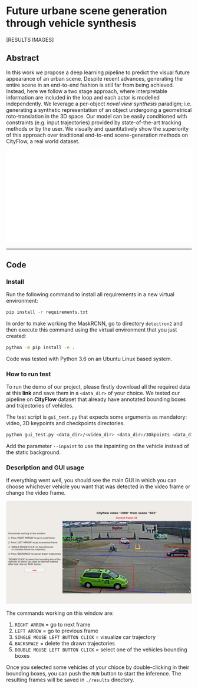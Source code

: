 # Future urbane scene generation through vehicle synthesis

[RESULTS IMAGES]

## Abstract

In this work we propose a deep learning pipeline to predict 
the visual future appearance of an urban scene. Despite 
recent advances, generating the entire scene in an 
end-to-end fashion is still far from being achieved. 
Instead, here we follow a two stage approach, where 
interpretable information are included in the loop and 
each actor is modelled independently. We leverage a 
per-object *novel view synthesis* paradigm; i.e. 
generating a synthetic representation of an object 
undergoing a geometrical roto-translation in the 3D space. 
Our model can be easily conditioned with constraints (e.g. 
input trajectories) provided by state-of-the-art tracking 
methods or by the user. We visually and quantitatively 
show the superiority of this approach over traditional 
end-to-end scene-generation methods on CityFlow, a real 
world dataset.

<p align="center">
  <img src="imgs/model.svg"/ alt="Multi stage pipeline">
</p>

---

## Code

### Install

Run the following command to install all requirements in a 
new virtual environment:

```bash
pip install -r requirements.txt
```

In order to make working the MaskRCNN, go to directory 
`detectron2` and then execute this command using the 
virtual environment that you just created:

```bash
python -m pip install -e .
```

Code was tested with Python 3.6 on an Ubuntu Linux based 
system.

### How to run test

To run the demo of our project, please firstly download all 
the required data at this **link** and save them in a
`<data_dir>` of your choice. We tested our pipeline on 
**CityFlow** dataset that already have annotated bounding 
boxes and trajectories of vehicles.

The test script is `gui_test.py` that expects some 
arguments as mandatory: video, 3D keypoints and checkpoints 
directories.

```bash
python gui_test.py <data_dir>/<video_dir> <data_dir>/3Dkpoints <data_dir>/checkpoints --det_mode ssd512|yolo3|mask_rcnn --track_mode tc|deepsort|moana --bbox_scale 1.15 --device cpu|cuda
```

Add the parameter `--inpaint` to use the inpainting on the 
vehicle instead of the static background.

### Description and GUI usage

If everything went well, you should see the main GUI in 
which you can choose whichever vehicle you want that 
was detected in the video frame or change the video frame.

<p align="center">
  <img src="imgs/gui.png"/ alt="Multi stage pipeline">
</p>

The commands working on this window are:
1) `RIGHT ARROW` = go to next frame
2) `LEFT ARROW` = go to previous frame
3) `SINGLE MOUSE LEFT BUTTON CLICK` = visualize car 
trajectory
4) `BACKSPACE` = delete the drawn trajectories
5) `DOUBLE MOUSE LEFT BUTTON CLICK` = select one of the 
vehicles bounding boxes

Once you selected some vehicles of your chioce by 
double-clicking in their bounding boxes, you can push the 
`RUN` button to start the inference. The resulting frames 
will be saved in `./results` directory.
